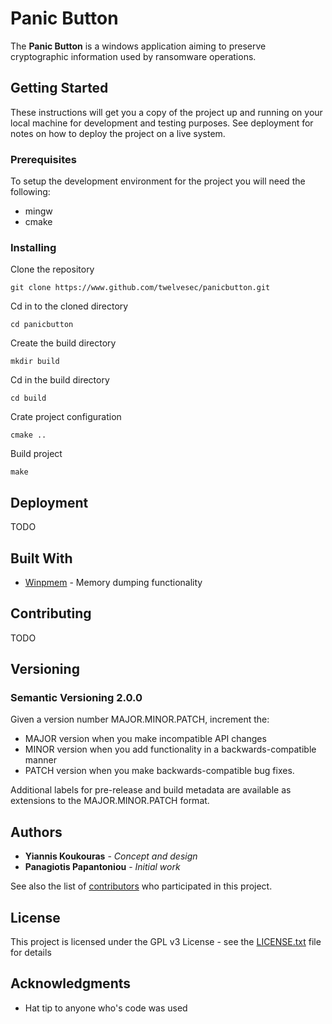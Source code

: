 # Panic Button

The **Panic Button** is a windows application aiming to preserve cryptographic information used by ransomware operations.

## Getting Started

These instructions will get you a copy of the project up and running on your local machine for development and testing purposes. See deployment for notes on how to deploy the project on a live system.

### Prerequisites

To setup the development environment for the project you will need the following:
 * mingw 
 * cmake

### Installing

Clone the repository

```commandline
git clone https://www.github.com/twelvesec/panicbutton.git
```

Cd in to the cloned directory

```commandline
cd panicbutton
```

Create the build directory

```commandline
mkdir build
```

Cd in the build directory

```commandline
cd build
```

Crate project configuration

```commandline
cmake ..
```

Build project

```commandline
make
```

## Deployment

TODO

## Built With

* [Winpmem](https://github.com/google/rekall/tree/master/tools/windows/winpmem) - Memory dumping functionality

## Contributing

TODO

## Versioning

### Semantic Versioning 2.0.0

Given a version number MAJOR.MINOR.PATCH, increment the:

* MAJOR version when you make incompatible API changes
* MINOR version when you add functionality in a backwards-compatible manner
* PATCH version when you make backwards-compatible bug fixes.

Additional labels for pre-release and build metadata are available as extensions to the MAJOR.MINOR.PATCH format. 

## Authors

* **Yiannis Koukouras**      - *Concept and design*
* **Panagiotis Papantoniou** - *Initial work*

See also the list of [contributors](https://github.com/twelvesec/panicbutton/contributors) who participated in this project.

## License

This project is licensed under the GPL v3 License - see the [LICENSE.txt](LICENSE.txt) file for details

## Acknowledgments

* Hat tip to anyone who's code was used
